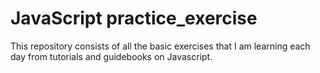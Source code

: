 # JavaScript practice_exercise
This repository consists of all the basic exercises that I am learning each day from tutorials and guidebooks on Javascript.
